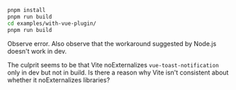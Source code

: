 ```bash
pnpm install
pnpm run build
cd examples/with-vue-plugin/
pnpm run build
```

Observe error. Also observe that the workaround suggested by Node.js doesn't work in dev.

The culprit seems to be that Vite noExternalizes `vue-toast-notification` only in dev but not in build. Is there a reason why Vite isn't consistent about whether it noExternalizes libraries?
